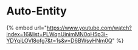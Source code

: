 # Auto-Entity

{% embed url="https://www.youtube.com/watch?index=16&list=PLWqnUinimMN0oH5p3i-YDYqiLOVl8ofg7&t=1s&v=D6BWsyHNm0Q" %}

